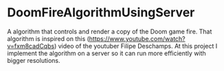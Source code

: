 # DoomFireAlgorithmUsingServer
A algorithm that controls and render a copy of the Doom game fire. That algorithm is inspired on this (https://www.youtube.com/watch?v=fxm8cadCqbs) video of the youtuber Filipe Deschamps. At this project I implement the algorithm on a server so it can run more efficiently with bigger resolutions.
